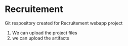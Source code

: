 # Recruitement

Git respository created for Recruitement webapp project

1. We can upload the project files
2. we can upload the artifacts
